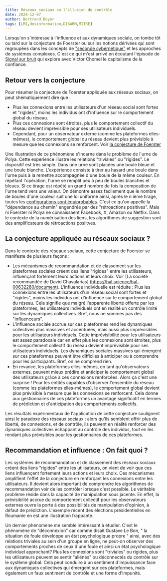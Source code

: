 ```yaml
---
title: Réseaux sociaux ou l'illusion du contrôle
date: 2024-12-07
author: Bertrand Boyer
tags: [LMI,desinformation,DISARM,MITRE]
---
```

Lorsqu'on s'intéresse à l'influence et aux dynamiques sociale, on tombe tôt ou tard sur la conjecture de Foerster ou sur les notions dérivées qui sont regroupées dans les concepts de ["seconde cybernétique"](https://www.intelligence-complexite.org/bibliotheque/note-de-lecture/seconde-cybernetique-et-complexite) et les approches de systèmes complexes. C'est ce qui m'est arrivé en écoutant l'épisode de [Signal sur bruit](https://podcasts.apple.com/gb/podcast/le-capitalisme-de-la-confiance-une-conversation-avec/id1530439567?i=1000679181384) qui explore avec Victor Chomel le capitalisme de la confiance.

## Retour vers la conjecture

Pour résumer la conjecture de Foerster appliquée aux réseaux sociaux, on peut shématiquement dire que :
* Plus les connexions entre les utilisateurs d'un réseau social sont fortes et "rigides", moins les individus ont d'influence sur le comportement global du réseau.
* Plus ces connexions sont étroites, plus le comportement collectif du réseau devient imprévisible pour ses utilisateurs individuels.
* Cependant, pour un observateur externe (comme les plateformes elles-mêmes), le comportement global du réseau devient plus prévisible à mesure que les connexions se renforcent.
Voir [la conjecture de Foerster](https://fr.wikipedia.org/wiki/Conjecture_de_von_Foerster)

Une illustration de ce phénomène s'incarne dans le problème de l'urne de Polya. Cette experience illustre les relations "triviales" ou "rigides".
Le dispositif est très simple. Dans une urne sont placées une boule bleue et une boule blanche. L'expérience consiste à tirer au hasard une boule dans l'urne puis à la remettre accompagnée d'une boule de la même couleur. En répétant l'opération, l'urne se remplit peu à peu de boules blanches et bleues. Si ce tirage est
répété un grand nombre de fois la composition de l'urne tend vers une valeur. On démontre assez facilement que le nombre de boules d'une couleur suit une loi uniforme ainsi, après le n ième tirage, toutes les [configurations sont équiprobables](https://www.apmep.fr/IMG/pdf/LES_URNES_DE_POLYA_6.pdf).
C'est ce qu'on appelle la "dépendance au chemin" engendrée par des "rétroactions positives". Mais ni Foerster ni Polya ne connaissaent Facebook, X, Amazon ou Netflix. Dans le contexte de la numérisation des liens, les algorithmes de suggestion sont des amplificateurs de rétroactions posiitves.

## La conjecture appliquée au réseaux sociaux ?

Dans le contexte des réseaux sociaux, cette conjecture de Foerster se manifeste de plusieurs façons :
* Les mécanismes de recommandation et de classement sur les plateformes sociales créent des liens "rigides" entre les utilisateurs, influençant fortement leurs actions et leurs choix. Voir [La société recommandée de David Chavalarias] (https://hal.science/hal-00632280/document). L'influence individuelle est réduite : Plus les connexions entre les utilisateurs d'un réseau social sont fortes et "rigides", moins les individus ont d'influence sur le comportement global du réseau. Cela signifie que malgré l'apparente liberté offerte par les plateformes, les utilisateurs individuels ont en réalité un contrôle limité sur les dynamiques collectives. Bref, nous ne sommes pas des "influenceurs".
* L'influence sociale accrue sur ces plateformes rend les dynamiques collectives plus massives et accentuées, mais aussi plus imprévisibles pour les utilisateurs individuels. Cette imprévisibilité pour les utilisateurs est assez paradoxale car en effet plus les connexions sont étroites, plus le comportement collectif du réseau devient imprévisible pour ses utilisateurs individuels. Les dynamiques sociales massives qui émergent sur ces plateformes peuvent être difficiles à anticiper ou à comprendre pour les participants. Bref, on ne comprend rien.
* En revance, les plateformes elles-mêmes, en tant qu'observateurs externes, peuvent mieux prédire et anticiper le comportement global des utilisateurs grâce à ces connexions renforcées. Alors ça c'est une surprise ! Pour les entités capables d'observer l'ensemble du réseau (comme les plateformes elles-mêmes), le comportement global devient plus prévisible à mesure que les connexions se renforcent. Cela donne aux gestionnaires de ces plateformes un avantage significatif en termes de prédiction et d'anticipation des comportements collectifs.

Les résultats expérimentaux de l'application de cette conjecture soulignent ainsi le paradoxe des réseaux sociaux : alors qu'ils semblent offrir plus de liberté, de connexions, et de contrôle, ils peuvent en réalité renforcer des dynamiques collectives échappant au contrôle des individus, tout en les rendant plus prévisibles pour les gestionnaires de ces plateformes.

## Recommandation et influence : On fait quoi ?
Les systèmes de recommandation et de classement des réseaux sociaux créent des liens "rigides" entre les utilisateurs, on vient de voir que ces liens influençent fortement leurs actions et leurs choix. Ces mécanismes amplifient l'effet de la conjecture en renforçant les connexions entre les utilisateurs. Il devient alors important de comprendre les algorithmes de recommandation voir de les contrôler lorsque c'est possible. Le véritable problème réside dans la capacité de manipulation sous jacente. En effet, la prévisibilité accrue du comportement collectif pour les observateurs externes ouvre la porte à des possibilités de manipulation d'opinion, à défaut de prédiction. L'exemple récent des élections présidentielles en Roumanie en est une illustration frappante.

Un dernier phénomène me semble intéressant à étudier. C'est le phénomène de "déconnexion" car comme disait Gustave Le Bon, " la situation de foule développe un état psychologique propre " ainsi, avec des relations triviales au sein d'un groupe en ligne, ne peut-on observer des comportements proches de ceux d'une foule et ainsi un état psychologique individuel approchant? Plus les connexions sont "triviales" ou rigides, plus les utilisateurs peuvent se sentir "aliénés" ou déconnectés du contrôle sur le système global. Cela peut conduire à un sentiment d'impuissance face aux dynamiques collectives qui émergent sur ces plateformes, mais également un faux sentiment de contrôle et une forme d'impunité. 




